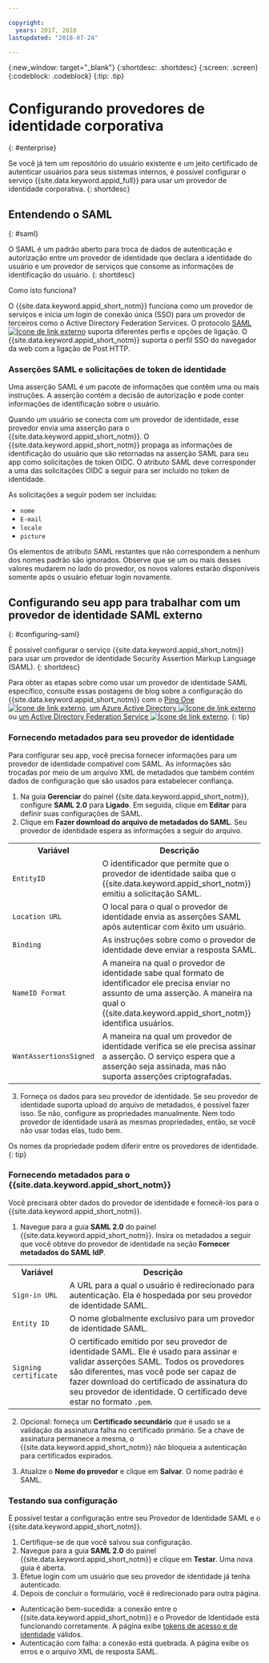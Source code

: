 ```yaml
---

copyright:
  years: 2017, 2018
lastupdated: "2018-07-24"

---
```


{:new_window: target="_blank"}
{:shortdesc: .shortdesc}
{:screen: .screen}
{:codeblock: .codeblock}
{:tip: .tip}

# Configurando provedores de identidade corporativa
{: #enterprise}

Se você já tem um repositório do usuário existente e um jeito certificado de autenticar usuários para seus sistemas internos, é possível configurar o serviço {{site.data.keyword.appid_full}} para usar um provedor de identidade corporativa.
{: shortdesc}

## Entendendo o SAML
{: #saml}

O SAML é um padrão aberto para troca de dados de autenticação e autorização entre um provedor de identidade que declara a identidade do usuário e um provedor de serviços que consome as informações de identificação do usuário.
{: shortdesc}

Como isto funciona?

O {{site.data.keyword.appid_short_notm}} funciona como um provedor de serviços e inicia um login de conexão única (SSO) para um provedor de terceiros como o Active Directory Federation Services. O protocolo <a href="http://saml.xml.org/saml-specifications" target="_blank">SAML <img src="../../icons/launch-glyph.svg" alt="Ícone de link externo"></a> suporta diferentes perfis e opções de ligação. O {{site.data.keyword.appid_short_notm}} suporta o perfil SSO do navegador da web com a ligação de Post HTTP.

### Asserções SAML e solicitações de token de identidade

Uma asserção SAML é um pacote de informações que contêm uma ou mais instruções. A asserção contém a decisão de autorização e pode conter informações de identificação sobre o usuário.

Quando um usuário se conecta com um provedor de identidade, esse provedor envia uma asserção para o {{site.data.keyword.appid_short_notm}}. O {{site.data.keyword.appid_short_notm}} propaga as informações de identificação do usuário que são retornadas na asserção SAML para seu app como solicitações de token OIDC. O atributo SAML deve corresponder a uma das solicitações OIDC a seguir para ser incluído no token de identidade.

As solicitações a seguir podem ser incluídas:
* `nome`
* `E-mail
`
* `locale`
* `picture`

Os elementos de atributo SAML restantes que não correspondem a nenhum dos nomes padrão são ignorados. Observe que se um ou
mais desses valores mudarem no lado do provedor, os novos valores estarão disponíveis somente após o usuário efetuar login novamente.

## Configurando seu app para trabalhar com um provedor de identidade SAML externo
{: #configuring-saml}

É possível configurar o serviço {{site.data.keyword.appid_short_notm}} para usar um provedor de identidade Security Assertion Markup Language (SAML).
{: shortdesc}

Para obter as etapas sobre como usar um provedor de identidade SAML específico, consulte essas postagens de
blog sobre a configuração do {{site.data.keyword.appid_short_notm}} com o [Ping One
![Ícone de link externo](../icons/launch-glyph.svg "Ícone de link externo")](https://www.ibm.com/blogs/bluemix/2018/03/setting-ibm-cloud-app-id-ping-one/),
[um Azure Active Directory
![Ícone de link externo](../icons/launch-glyph.svg "Ícone de link externo")](https://www.ibm.com/blogs/bluemix/2018/03/setting-ibm-cloud-app-id-azure-active-directory/) ou
[um Active Directory Federation Service ![Ícone de link externo](../icons/launch-glyph.svg "Ícone de link externo")](https://www.ibm.com/blogs/bluemix/2018/03/setting-ibm-cloud-app-id-active-directory-federation-service/).
{: tip}

### Fornecendo metadados para seu provedor de identidade

Para configurar seu app, você precisa fornecer informações para um provedor de identidade compatível com SAML. As informações são trocadas por meio de um arquivo XML de metadados que também contém dados de configuração que são usados para estabelecer confiança.

1. Na guia **Gerenciar** do painel {{site.data.keyword.appid_short_notm}}, configure **SAML 2.0** para **Ligado**. Em seguida, clique em **Editar** para definir suas configurações de SAML.
2. Clique em **Fazer download do arquivo de metadados do SAML**. Seu provedor de identidade espera as informações a seguir do arquivo.
  <table>
    <tr>
      <th> Variável </th>
      <th> Descrição </th>
    </tr>
    <tr>
      <td><code>EntityID</code></td>
      <td>O identificador que permite que o provedor de identidade saiba que o {{site.data.keyword.appid_short_notm}} emitiu a solicitação SAML.</td>
    </tr>
    <tr>
      <td><code>Location URL</code></td>
      <td>O local para o qual o provedor de identidade envia as asserções SAML após autenticar com êxito um usuário.</td>
    </tr>
    <tr>
      <td><code>Binding</code></td>
      <td>As instruções sobre como o provedor de identidade deve enviar a resposta SAML.</td>
    </tr>
    <tr>
      <td><code>NameID Format</code></td>
      <td>A maneira na qual o provedor de identidade sabe qual formato de identificador ele precisa enviar no assunto de uma asserção. A maneira na qual o {{site.data.keyword.appid_short_notm}} identifica usuários.</td>
    </tr>
    <tr>
      <td><code>WantAssertionsSigned</code></td>
      <td>A maneira na qual um provedor de identidade verifica se ele precisa assinar a asserção. O serviço espera que a asserção seja assinada, mas não suporta asserções criptografadas.</td>
    </tr>
  </table>

3. Forneça os dados para seu provedor de identidade. Se seu provedor de identidade suporta upload do arquivo de metadados, é possível fazer isso. Se não, configure as propriedades manualmente. Nem todo provedor de identidade usará as mesmas propriedades, então, se você não usar todas elas, tudo bem.

Os nomes da propriedade podem diferir entre os provedores de identidade.
{: tip}

### Fornecendo metadados para o {{site.data.keyword.appid_short_notm}}

Você precisará obter dados do provedor de identidade e fornecê-los para o {{site.data.keyword.appid_short_notm}}.

1. Navegue para a guia **SAML 2.0** do painel {{site.data.keyword.appid_short_notm}}. Insira os metadados a seguir que você obteve do provedor de identidade na seção **Fornecer metadados do SAML IdP**.
  <table>
    <tr>
      <th> Variável </th>
      <th> Descrição </th>
    </tr>
    <tr>
      <td><code>Sign-in URL</code></td>
      <td>A URL para a qual o usuário é redirecionado para autenticação. Ela é hospedada por seu provedor de identidade SAML.</td>
    </tr>
    <tr>
      <td><code>Entity ID</code></td>
      <td>O nome globalmente exclusivo para um provedor de identidade SAML.</td>
    </tr>
    <tr>
      <td><code>Signing certificate</code></td>
      <td>O certificado emitido por seu provedor de identidade SAML. Ele é usado para assinar e validar asserções SAML. Todos os provedores são diferentes, mas você pode ser capaz de fazer download do certificado de assinatura do seu provedor de identidade. O certificado deve estar no formato <code>.pem</code>.</td>
    </tr>
  </table>

2. Opcional: forneça um **Certificado secundário** que é usado se a validação da assinatura falha no certificado primário. Se a chave de assinatura permanece a mesma, o {{site.data.keyword.appid_short_notm}} não bloqueia a autenticação para certificados expirados.

3. Atualize o **Nome do provedor** e clique em **Salvar**. O nome padrão é SAML.


### Testando sua configuração

É possível testar a configuração entre seu Provedor de Identidade SAML e o {{site.data.keyword.appid_short_notm}}.

1. Certifique-se de que você salvou sua configuração.
2. Navegue para a guia **SAML 2.0** do painel {{site.data.keyword.appid_short_notm}} e clique em **Testar**. Uma nova guia é aberta.
3. Efetue login com um usuário que seu provedor de identidade já tenha autenticado.
4. Depois de concluir o formulário, você é redirecionado para outra página.
  * Autenticação bem-sucedida: a conexão entre o {{site.data.keyword.appid_short_notm}} e o Provedor de Identidade está funcionando corretamente. A página exibe [tokens de acesso e de identidade](/docs/services/appid/authorization.html#key-concepts) válidos.
  * Autenticação com falha: a conexão está quebrada. A página exibe os erros e o arquivo XML de resposta SAML.
